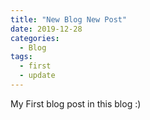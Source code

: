 ```yaml
---
title: "New Blog New Post"
date: 2019-12-28
categories:
  - Blog
tags:
  - first
  - update
---
```

My First blog post in this blog :)
